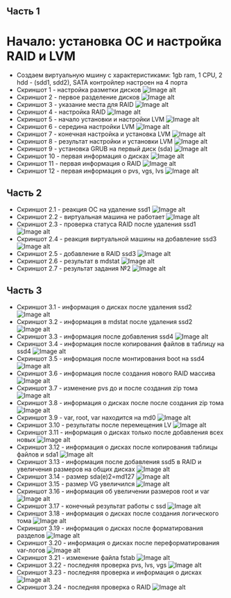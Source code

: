 ## Часть 1
# Начало: установка ОС и настройка RAID и LVM
- Создаем виртуальную мшину с характеристиками: 1gb ram, 1 CPU, 2 hdd - (sdd1, sdd2), SATA контройлер настроен на 4 порта
- Скриншот 1 - настройка разметки дисков
![Image alt](https://github.com/nastyatzarOS/OS/blob/master/Lab2/screen/1.png)
- Скриншот 2 - первое разделение дисков
![Image alt](https://github.com/nastyatzarOS/OS/blob/master/Lab2/screen/2.png)
- Скриншот 3 - указание места для RAID
![Image alt](https://github.com/nastyatzarOS/OS/blob/master/Lab2/screen/3.png)
- Скриншот 4 - настройка RAID
![Image alt](https://github.com/nastyatzarOS/OS/blob/master/Lab2/screen/4.png)
- Скриншот 5 - начало установки и настройки LVM
![Image alt](https://github.com/nastyatzarOS/OS/blob/master/Lab2/screen/5.png)
- Скриншот 6 - середина настройки LVM
![Image alt](https://github.com/nastyatzarOS/OS/blob/master/Lab2/screen/6.png)
- Скриншот 7 - конечная настройка и установка LVM
![Image alt](https://github.com/nastyatzarOS/OS/blob/master/Lab2/screen/7.png)
- Скриншот 8 - результат настройки и установки LVM
![Image alt](https://github.com/nastyatzarOS/OS/blob/master/Lab2/screen/8.png)
- Скриншот 9 - установка GRUB на первый диск (sda)
![Image alt](https://github.com/nastyatzarOS/OS/blob/master/Lab2/screen/9.png)
- Скриншот 10 - первая информация о дисках
![Image alt](https://github.com/nastyatzarOS/OS/blob/master/Lab2/screen/10.png)
- Скриншот 11 - первая информация о RAID
![Image alt](https://github.com/nastyatzarOS/OS/blob/master/Lab2/screen/11.png)
- Скриншот 12 - первая информация о pvs, vgs, lvs
![Image alt](https://github.com/nastyatzarOS/OS/blob/master/Lab2/screen/12.png)

## Часть 2
- Скриншот 2.1 - реакция ОС на удаление ssd1
![Image alt](https://github.com/nastyatzarOS/OS/blob/master/Lab2/screen/2.1.jpg)
- Скриншот 2.2 - виртуальная машина не работает
![Image alt](https://github.com/nastyatzarOS/OS/blob/master/Lab2/screen/2.2.jpg)
- Скриншот 2.3 - проверка статуса RAID после удаления ssd1
![Image alt](https://github.com/nastyatzarOS/OS/blob/master/Lab2/screen/2.3.jpg)
- Скриншот 2.4 - реакция виртуальной машины на добавление ssd3
![Image alt](https://github.com/nastyatzarOS/OS/blob/master/Lab2/screen/2.4.jpg)
- Скриншот 2.5 - добавление в RAID ssd3
![Image alt](https://github.com/nastyatzarOS/OS/blob/master/Lab2/screen/2.5.jpg)
- Скриншот 2.6 - результат в mdstat
![Image alt](https://github.com/nastyatzarOS/OS/blob/master/Lab2/screen/2.6.jpg)
- Скриншот 2.7 - результат задания №2
![Image alt](https://github.com/nastyatzarOS/OS/blob/master/Lab2/screen/2.7.jpg)

## Часть 3
- Скриншот 3.1 - информация о дисках после удаления ssd2
![Image alt](https://github.com/nastyatzarOS/OS/blob/master/Lab2/screen/3.1.png)
- Скриншот 3.2 - информация в mdstat после удаления ssd2
![Image alt](https://github.com/nastyatzarOS/OS/blob/master/Lab2/screen/3.2.png)
- Скриншот 3.3 - информация после добавления ssd4
![Image alt](https://github.com/nastyatzarOS/OS/blob/master/Lab2/screen/3.3.png)
- Скриншот 3.4 - информация после копирования файлов в таблицу на ssd4
![Image alt](https://github.com/nastyatzarOS/OS/blob/master/Lab2/screen/3.4.png)
- Скриншот 3.5 - информация после монтирования boot на ssd4
![Image alt](https://github.com/nastyatzarOS/OS/blob/master/Lab2/screen/3.5.png)
- Скриншот 3.6 - информация после создания нового RAID массива
![Image alt](https://github.com/nastyatzarOS/OS/blob/master/Lab2/screen/3.6.png)
- Скриншот 3.7 - изменение pvs до и после создания zip тома
![Image alt](https://github.com/nastyatzarOS/OS/blob/master/Lab2/screen/3.7.png)
- Скриншот 3.8 - информация о дисках после после создания zip тома
![Image alt](https://github.com/nastyatzarOS/OS/blob/master/Lab2/screen/3.8.png)
- Скриншот 3.9 - var, root, var находится на md0
![Image alt](https://github.com/nastyatzarOS/OS/blob/master/Lab2/screen/3.9.jpg)
- Скриншот 3.10 - результаты после перемещения LV
![Image alt](https://github.com/nastyatzarOS/OS/blob/master/Lab2/screen/3.10.png)
- Скриншот 3.11 - информация о дисках только после добавления
всех новых
![Image alt](https://github.com/nastyatzarOS/OS/blob/master/Lab2/screen/3.11.png)
- Скриншот 3.12 - информация о дисках после копирования таблицы файлов и sda1
![Image alt](https://github.com/nastyatzarOS/OS/blob/master/Lab2/screen/3.12.png)
- Скриншот 3.13 - информация после добавления ssd5 в RAID и увеличения размеров на общих дисках
![Image alt](https://github.com/nastyatzarOS/OS/blob/master/Lab2/screen/3.13.png)
- Скриншот 3.14 - размер sda(e)2=md127
![Image alt](https://github.com/nastyatzarOS/OS/blob/master/Lab2/screen/3.14.png)
- Скриншот 3.15 - размер VG увеличился
![Image alt](https://github.com/nastyatzarOS/OS/blob/master/Lab2/screen/3.15.png)
- Скриншот 3.16 - информация об увеличении размеров root и var
![Image alt](https://github.com/nastyatzarOS/OS/blob/master/Lab2/screen/3.16.png)
- Скриншот 3.17 - конечный результат работы с ssd
![Image alt](https://github.com/nastyatzarOS/OS/blob/master/Lab2/screen/3.17.png)
- Скриншот 3.18 - информация о дисках после создания логического тома
![Image alt](https://github.com/nastyatzarOS/OS/blob/master/Lab2/screen/3.18.png)
- Скриншот 3.19 - информация о дисках после форматирования разделов
![Image alt](https://github.com/nastyatzarOS/OS/blob/master/Lab2/screen/3.19.png)
- Скриншот 3.20 - информация о дисках после переформатирования var-логов
![Image alt](https://github.com/nastyatzarOS/OS/blob/master/Lab2/screen/3.20.png)
- Скриншот 3.21 - изменение файла fstab
![Image alt](https://github.com/nastyatzarOS/OS/blob/master/Lab2/screen/3.21.png)
- Скриншот 3.22 - последняя проверка pvs, lvs, vgs
![Image alt](https://github.com/nastyatzarOS/OS/blob/master/Lab2/screen/3.22.png)
- Скриншот 3.23 - последняя проверка и информация о дисках
![Image alt](https://github.com/nastyatzarOS/OS/blob/master/Lab2/screen/3.23.png)
- Скриншот 3.24 - последняя проверка о RAID
![Image alt](https://github.com/nastyatzarOS/OS/blob/master/Lab2/screen/3.24.jpg)
